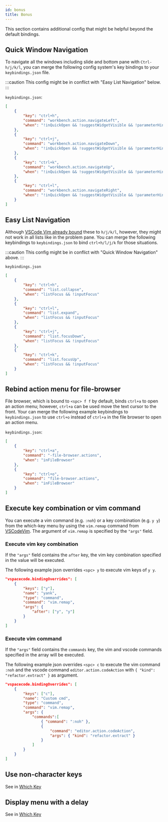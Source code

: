 ```yaml
---
id: bonus
title: Bonus
---
```


This section contains additional config that might be helpful beyond the default bindings.

## Quick Window Navigation

To navigate all the windows including slide and bottom pane with `Ctrl-h/j/k/l`, you can merge the following config system's key bindings to your `keybindings.json` file.

:::caution
This config might be in conflict with "Easy List Navigation" below.
:::

`keybindings.json`:

```json
[
	{
		"key": "ctrl+h",
		"command": "workbench.action.navigateLeft",
		"when": "!inQuickOpen && !suggestWidgetVisible && !parameterHintsVisible"
	},
	{
		"key": "ctrl+j",
		"command": "workbench.action.navigateDown",
		"when": "!inQuickOpen && !suggestWidgetVisible && !parameterHintsVisible"
	},
	{
		"key": "ctrl+k",
		"command": "workbench.action.navigateUp",
		"when": "!inQuickOpen && !suggestWidgetVisible && !parameterHintsVisible"
	},
	{
		"key": "ctrl+l",
		"command": "workbench.action.navigateRight",
		"when": "!inQuickOpen && !suggestWidgetVisible && !parameterHintsVisible"
	}
]
```

## Easy List Navigation

Although [VSCode Vim already bound](https://github.com/VSCodeVim/Vim/blob/v1.14.5/package.json#L124-L152) these to `h/j/k/l`, however, they might not work in all lists like in the problem pane. You can merge the following keybindings to `keybindings.json` to bind `ctrl+h/l/j/k` for those situations.

:::caution
This config might be in conflict with "Quick Window Navigation" above.
:::

`keybindings.json`

```json
[
    {
        "key": "ctrl+h",
        "command": "list.collapse",
        "when": "listFocus && !inputFocus"
    },
    {
        "key": "ctrl+l",
        "command": "list.expand",
        "when": "listFocus && !inputFocus"
    },
    {
        "key": "ctrl+j",
        "command": "list.focusDown",
        "when": "listFocus && !inputFocus"
    },
    {
        "key": "ctrl+k",
        "command": "list.focusUp",
        "when": "listFocus && !inputFocus"
    }
]
```

## Rebind action menu for file-browser

File browser, which is bound to `<spc> f f` by default, binds `ctrl+a` to open an action menu; however, `ctrl+a` can be used move the text cursor to the front. Your can merge the following example keybindings to `keybindings.json` to use `ctrl+o` instead of `ctrl+a` in the file browser to open an action menu.

`keybindings.json`:

```json
[
    {
        "key": "ctrl+a",
        "command": "-file-browser.actions",
        "when": "inFileBrowser"
    },
    {
        "key": "ctrl+o",
        "command": "file-browser.actions",
        "when": "inFileBrowser"
    }
]
```

## Execute key combination or vim command

You can execute a vim command (e.g. `:noh`) or a key combination (e.g. `y y`) from the which-key menu by using the `vim.remap` command from [VSCodeVim](https://github.com/VSCodeVim/Vim).
The argument of `vim.remap` is specified by the `"args"` field.

### Execute vim key combination

If the `"args"` field contains the `after` key, the vim key combination specified in the value will be executed.

The following example json overrides `<spc> y` to execute vim keys of `y y`.
```json
"vspacecode.bindingOverrides": [
    {
        "keys": ["y"],
        "name": "yank",
        "type": "command",
        "command": "vim.remap",
        "args": {
            "after": ["y", "y"]
        }
    }
]
```

### Execute vim command
If the `"args"` field contains the `commands` key, the vim and vscode commands specified in the array will be executed.

The following example json overrides `<spc> c` to execute the vim command `:noh` and the vscode command `editor.action.codeAction` with `{ "kind": "refactor.extract" }` as argument.
```json
"vspacecode.bindingOverrides": [
    {
        "keys": ["c"],
        "name": "Custom cmd",
        "type": "command",
        "command": "vim.remap",
        "args": {
            "commands":[
                { "command": ":noh" },
                {
                    "command": "editor.action.codeAction",
                    "args": { "kind": "refactor.extract" }
                }
            ]
        }
    }
]
```


## Use non-character keys

See in [Which Key](./extra#use-non-character-keys)

## Display menu with a delay

See in [Which Key](./extra#display-menu-with-a-delay)
